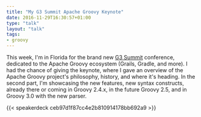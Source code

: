 ```yaml
---
title: "My G3 Summit Apache Groovy Keynote"
date: 2016-11-29T16:30:57+01:00
type: "talk"
layout: "talk"
tags:
- groovy
---
```


This week, I'm in Florida for the brand new [G3 Summit](https://g3summit.com/conference/fort_lauderdale/2016/11/home) conference, dedicated to the Apache Groovy ecosystem (Grails, Gradle, and more). I had the chance of giving the keynote, where I gave an overview of the Apache Groovy project's philosophy, history, and where it's heading. In the second part, I'm showcasing the new features, new syntax constructs, already there or coming in Groovy 2.4.x, in the future Groovy 2.5, and in Groovy 3.0 with the new parser.

{{< speakerdeck ceb97d1f87cc4e2b810914178bb692a9 >}}
